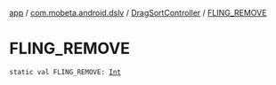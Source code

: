 [app](../../index.md) / [com.mobeta.android.dslv](../index.md) / [DragSortController](index.md) / [FLING_REMOVE](.)

# FLING_REMOVE

`static val FLING_REMOVE: `[`Int`](https://kotlinlang.org/api/latest/jvm/stdlib/kotlin/-int/index.html)